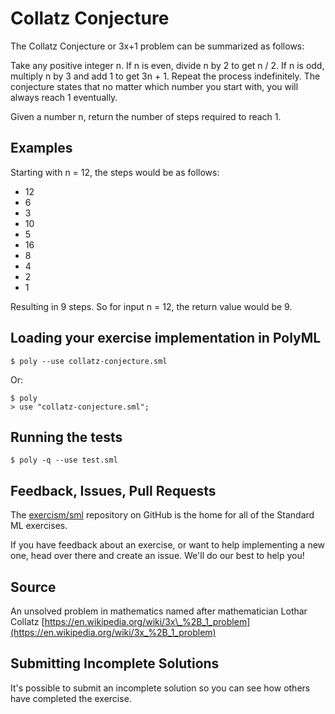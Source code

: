 # Collatz Conjecture

The Collatz Conjecture or 3x+1 problem can be summarized as follows:

Take any positive integer n. If n is even, divide n by 2 to get n / 2. If n is
odd, multiply n by 3 and add 1 to get 3n + 1. Repeat the process indefinitely.
The conjecture states that no matter which number you start with, you will
always reach 1 eventually.

Given a number n, return the number of steps required to reach 1.

## Examples

Starting with n = 12, the steps would be as follows:

- 12
- 6
- 3
- 10
- 5
- 16
- 8
- 4
- 2
- 1

Resulting in 9 steps. So for input n = 12, the return value would be 9.

## Loading your exercise implementation in PolyML

```
$ poly --use collatz-conjecture.sml
```

Or:

```
$ poly
> use "collatz-conjecture.sml";
```

## Running the tests

```
$ poly -q --use test.sml
```

## Feedback, Issues, Pull Requests

The [exercism/sml](https://github.com/exercism/sml) repository on
GitHub is the home for all of the Standard ML exercises.

If you have feedback about an exercise, or want to help implementing a new
one, head over there and create an issue. We'll do our best to help you!

## Source

An unsolved problem in mathematics named after mathematician Lothar Collatz [https://en.wikipedia.org/wiki/3x\_%2B_1_problem](https://en.wikipedia.org/wiki/3x_%2B_1_problem)

## Submitting Incomplete Solutions

It's possible to submit an incomplete solution so you can see how others have completed the exercise.
